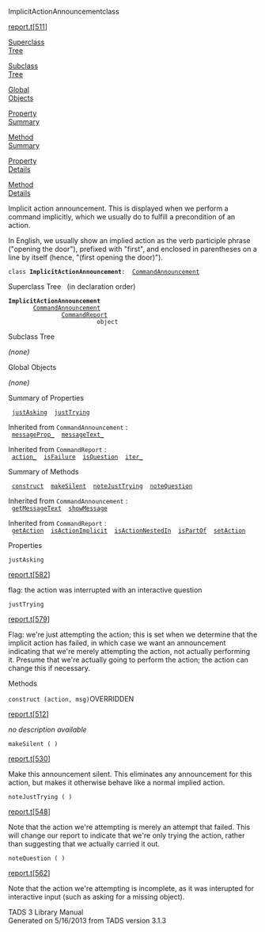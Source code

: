 <span class="title">ImplicitActionAnnouncement</span><span class="type">class</span>

[report.t](../file/report.t.html)\[[511](../source/report.t.html#511)\]

[Superclass  
Tree](#_SuperClassTree_)

[Subclass  
Tree](#_SubClassTree_)

[Global  
Objects](#_ObjectSummary_)

[Property  
Summary](#_PropSummary_)

[Method  
Summary](#_MethodSummary_)

[Property  
Details](#_Properties_)

[Method  
Details](#_Methods_)

<div class="fdesc">

Implicit action announcement. This is displayed when we perform a
command implicitly, which we usually do to fulfill a precondition of an
action.

In English, we usually show an implied action as the verb participle
phrase ("opening the door"), prefixed with "first", and enclosed in
parentheses on a line by itself (hence, "(first opening the door)").

`class `**`ImplicitActionAnnouncement`**` :   `[`CommandAnnouncement`](../object/CommandAnnouncement.html)

</div>

<span id="_SuperClassTree_"></span>

<div class="mjhd">

<span class="hdln">Superclass Tree</span>   (in declaration order)

</div>

**`ImplicitActionAnnouncement`**  
`         `[`CommandAnnouncement`](../object/CommandAnnouncement.html)  
`                 `[`CommandReport`](../object/CommandReport.html)  
`                         object`  
<span id="_SubClassTree_"></span>

<div class="mjhd">

<span class="hdln">Subclass Tree</span>  

</div>

*(none)* <span id="_ObjectSummary_"></span>

<div class="mjhd">

<span class="hdln">Global Objects</span>  

</div>

*(none)* <span id="_PropSummary_"></span>

<div class="mjhd">

<span class="hdln">Summary of Properties</span>  

</div>

` `[`justAsking`](#justAsking)`  `[`justTrying`](#justTrying)`  `

Inherited from `CommandAnnouncement` :  
` `[`messageProp_`](../object/CommandAnnouncement.html#messageProp_)`  `[`messageText_`](../object/CommandAnnouncement.html#messageText_)`  `

Inherited from `CommandReport` :  
` `[`action_`](../object/CommandReport.html#action_)`  `[`isFailure`](../object/CommandReport.html#isFailure)`  `[`isQuestion`](../object/CommandReport.html#isQuestion)`  `[`iter_`](../object/CommandReport.html#iter_)`  `

<span id="_MethodSummary_"></span>

<div class="mjhd">

<span class="hdln">Summary of Methods</span>  

</div>

` `[`construct`](#construct)`  `[`makeSilent`](#makeSilent)`  `[`noteJustTrying`](#noteJustTrying)`  `[`noteQuestion`](#noteQuestion)`  `

Inherited from `CommandAnnouncement` :  
` `[`getMessageText`](../object/CommandAnnouncement.html#getMessageText)`  `[`showMessage`](../object/CommandAnnouncement.html#showMessage)`  `

Inherited from `CommandReport` :  
` `[`getAction`](../object/CommandReport.html#getAction)`  `[`isActionImplicit`](../object/CommandReport.html#isActionImplicit)`  `[`isActionNestedIn`](../object/CommandReport.html#isActionNestedIn)`  `[`isPartOf`](../object/CommandReport.html#isPartOf)`  `[`setAction`](../object/CommandReport.html#setAction)`  `

<span id="_Properties_"></span>

<div class="mjhd">

<span class="hdln">Properties</span>  

</div>

<span id="justAsking"></span>

`justAsking`

[report.t](../file/report.t.html)\[[582](../source/report.t.html#582)\]

<div class="desc">

flag: the action was interrupted with an interactive question

</div>

<span id="justTrying"></span>

`justTrying`

[report.t](../file/report.t.html)\[[579](../source/report.t.html#579)\]

<div class="desc">

Flag: we're just attempting the action; this is set when we determine
that the implicit action has failed, in which case we want an
announcement indicating that we're merely attempting the action, not
actually performing it. Presume that we're actually going to perform the
action; the action can change this if necessary.

</div>

<span id="_Methods_"></span>

<div class="mjhd">

<span class="hdln">Methods</span>  

</div>

<span id="construct"></span>

`construct (action, msg)`<span class="rem">OVERRIDDEN</span>

[report.t](../file/report.t.html)\[[512](../source/report.t.html#512)\]

<div class="desc">

*no description available*

</div>

<span id="makeSilent"></span>

`makeSilent ( )`

[report.t](../file/report.t.html)\[[530](../source/report.t.html#530)\]

<div class="desc">

Make this announcement silent. This eliminates any announcement for this
action, but makes it otherwise behave like a normal implied action.

</div>

<span id="noteJustTrying"></span>

`noteJustTrying ( )`

[report.t](../file/report.t.html)\[[548](../source/report.t.html#548)\]

<div class="desc">

Note that the action we're attempting is merely an attempt that failed.
This will change our report to indicate that we're only trying the
action, rather than suggesting that we actually carried it out.

</div>

<span id="noteQuestion"></span>

`noteQuestion ( )`

[report.t](../file/report.t.html)\[[562](../source/report.t.html#562)\]

<div class="desc">

Note that the action we're attempting is incomplete, as it was
interupted for interactive input (such as asking for a missing object).

</div>

<div class="ftr">

TADS 3 Library Manual  
Generated on 5/16/2013 from TADS version 3.1.3

</div>
